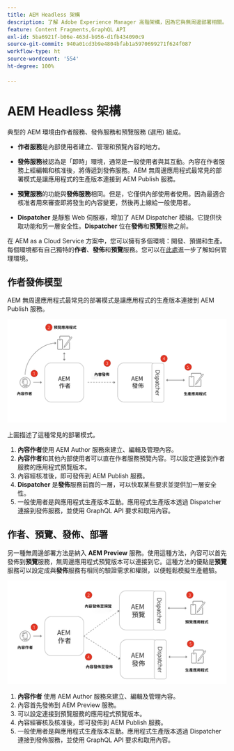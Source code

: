 ```yaml
---
title: AEM Headless 架構
description: 了解 Adobe Experience Manager 高階架構，因為它與無周邊部署相關。了解 AEM 作者、預覽和發佈服務的角色，以及無周邊應用程式的建議部署模式。
feature: Content Fragments,GraphQL API
exl-id: 5ba6921f-b06e-463d-b956-d1fb434090c9
source-git-commit: 940a01cd3b9e4804bfab1a5970699271f624f087
workflow-type: ht
source-wordcount: '554'
ht-degree: 100%

---
```


# AEM Headless 架構

典型的 AEM 環境由作者服務、發佈服務和預覽服務 (選用) 組成。

* **作者服務**&#x200B;是內部使用者建立、管理和預覽內容的地方。

* **發佈服務**&#x200B;被認為是「即時」環境，通常是一般使用者與其互動。內容在作者服務上經編輯和核准後，將傳遞到發佈服務。AEM 無周邊應用程式最常見的部署模式是讓應用程式的生產版本連接到 AEM Publish 服務。

* **預覽服務**&#x200B;的功能與&#x200B;**發佈服務**&#x200B;相同。但是，它僅供內部使用者使用。因為最適合核准者用來審查即將發生的內容變更，然後再上線給一般使用者。

* **Dispatcher** 是靜態 Web 伺服器，增加了 AEM Dispatcher 模組。它提供快取功能和另一層安全性。**Dispatcher** 位在&#x200B;**發佈**&#x200B;和&#x200B;**預覽**&#x200B;服務之前。

在 AEM as a Cloud Service 方案中，您可以擁有多個環境：開發、預備和生產。每個環境都有自己獨特的&#x200B;**作者**、**發佈**&#x200B;和&#x200B;**預覽**&#x200B;服務。您可以在[此處](/help/implementing/cloud-manager/manage-environments.md)進一步了解如何管理環境。

## 作者發佈模型

AEM 無周邊應用程式最常見的部署模式是讓應用程式的生產版本連接到 AEM Publish 服務。

![作者發佈架構](assets/autho-publish-architecture-diagram.png)

上圖描述了這種常見的部署模式。

1. **內容作者**&#x200B;使用 AEM Author 服務來建立、編輯及管理內容。
1. **內容作者**&#x200B;和其他內部使用者可以直在作者服務預覽內容。可以設定連接到作者服務的應用程式預覽版本。
1. 內容經核准後，即可發佈到 AEM Publish 服務。
1. **Dispatcher** 是&#x200B;**發佈**&#x200B;服務前面的一層，可以快取某些要求並提供加一層安全性。
1. 一般使用者是與應用程式生產版本互動。應用程式生產版本透過 Dispatcher 連接到發佈服務，並使用 GraphQL API 要求和取用內容。

## 作者、預覽、發佈、部署

另一種無周邊部署方法是納入 **AEM Preview** 服務。使用這種方法，內容可以首先發佈到&#x200B;**預覽**&#x200B;服務，無周邊應用程式預覽版本可以連接到它。這種方法的優點是&#x200B;**預覽**&#x200B;服務可以設定成與&#x200B;**發佈**&#x200B;服務有相同的驗證需求和權限，以便輕鬆模擬生產體驗。

![作者、預覽和發佈架構](assets/author-preview-publish-architecture-diagram.png)

1. **內容作者** 使用 AEM Author 服務來建立、編輯及管理內容。
1. 內容首先發佈到 AEM Preview 服務。
1. 可以設定連接到預覽服務的應用程式預覽版本。
1. 內容經審核及核准後，即可發佈到 AEM Publish 服務。
1. 一般使用者是與應用程式生產版本互動。應用程式生產版本透過 Dispatcher 連接到發佈服務，並使用 GraphQL API 要求和取用內容。
